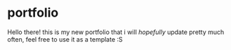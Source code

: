 # portfolio
Hello there! this is my new portfolio that i will *hopefully* update pretty much often, feel free to use it as a template :S
